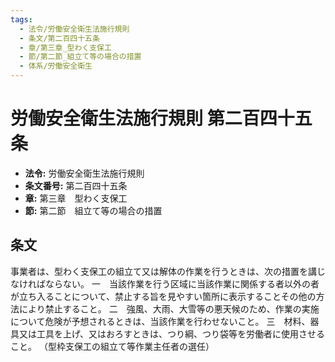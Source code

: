 ```yaml
---
tags:
  - 法令/労働安全衛生法施行規則
  - 条文/第二百四十五条
  - 章/第三章_型わく支保工
  - 節/第二節_組立て等の場合の措置
  - 体系/労働安全衛生
---
```

# 労働安全衛生法施行規則 第二百四十五条

- **法令:** 労働安全衛生法施行規則
- **条文番号:** 第二百四十五条
- **章:** 第三章　型わく支保工
- **節:** 第二節　組立て等の場合の措置

## 条文
事業者は、型わく支保工の組立て又は解体の作業を行うときは、次の措置を講じなければならない。
一　当該作業を行う区域に当該作業に関係する者以外の者が立ち入ることについて、禁止する旨を見やすい箇所に表示することその他の方法により禁止すること。
二　強風、大雨、大雪等の悪天候のため、作業の実施について危険が予想されるときは、当該作業を行わせないこと。
三　材料、器具又は工具を上げ、又はおろすときは、つり綱、つり袋等を労働者に使用させること。
（型枠支保工の組立て等作業主任者の選任）

